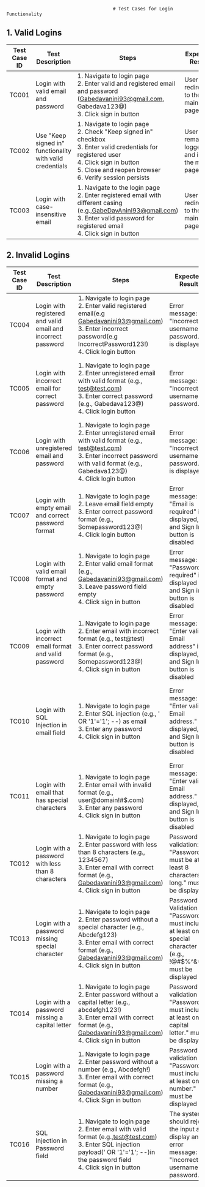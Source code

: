 

                                           # Test Cases for Login Functionality

## 1. Valid Logins

| Test Case ID | Test Description                                          | Steps                                                                                                                                                                                                     | Expected Result                                | Actual Result                                   |
| ------------ | --------------------------------------------------------- | --------------------------------------------------------------------------------------------------------------------------------------------------------------------------------------------------------- | ---------------------------------------------- | ----------------------------------------------- |
| TC001        | Login with valid email and password                       | 1. Navigate to login page<br>2. Enter valid and registered email and password (Gabedavanini93@gmail.com, Gabedava123@)<br>3. Click sign in button                                                         | User is redirected to the main page            | User was able to login in the system and  redirected to the main page                |
| TC002        | Use "Keep signed in" functionality with valid credentials | 1. Navigate to login page<br>2. Check "Keep signed in" checkbox<br>3. Enter valid credentials for registered user<br>4. Click sign in button<br>5. Close and reopen browser<br>6. Verify session persists | User remains logged in and is on the main page | User opened main page directly,without needing to log in again |
| TC003        | Login with case-insensitive email                         | 1. Navigate to the login page<br>2. Enter registered email with different casing (e.g.,GabeDavAninI93@gmail.com)<br>3. Enter valid password for registered email<br>4. Click sign in button               | User is redirected to the main page            | User was able to login in the system,regardless case-insensitive email                |

## 2. Invalid Logins

| Test Case ID | Test Description                                             | Steps                                                                                                                                                                                           | Expected Result                                                                                                 | Actual Result                                                                                                                                             |
| ------------ | ------------------------------------------------------------ | ----------------------------------------------------------------------------------------------------------------------------------------------------------------------------------------------- | --------------------------------------------------------------------------------------------------------------- | --------------------------------------------------------------------------------------------------------------------------------------------------------- |
| TC004        | Login with registered and valid email and incorrect password | 1. Navigate to login page<br>2. Enter valid registered email(e.g Gabedavanini93@gmail.com)<br>3. Enter incorrect password(e.g IncorrectPassword123!)<br>4. Click login button                                                                            | Error message: "Incorrect username or password." is displayed                                                   | Error message was correctly displayed,because of incorrect password user was not logged in the system                                                                                                                  |
| TC005        | Login with incorrect email for correct password              | 1. Navigate to login page<br>2. Enter unregistered email with valid format (e.g., test@test.com)<br>3. Enter correct password (e.g., Gabedava123@)<br>4. Click login button                     | Error message: "Incorrect username or password."                                                                | Error message was correctly displayed,user was not logged in the system,because of incorrct credentials                                                                                                                   |
| TC006        | Login with unregistered email and password                   | 1. Navigate to login page<br>2. Enter unregistered email with valid format (e.g., test@test.com)<br>3. Enter incorrect password with valid format (e.g., Gabedava123@)<br>4. Click login button | Error message: "Incorrect username or password." is displayed                                                   | "Incorrect username or password" was displayed,because of the unregistered credentials                                                                                                          |
| TC007        | Login with empty email and correct password format           | 1. Navigate to login page<br>2. Leave email field empty<br>3. Enter correct password format (e.g., Somepassword123@)<br>4. Click login button                                                   | Error message: "Email is required" is displayed, and Sign In button is disabled                                 | Sign in button is disabled and "Email is required" validation is displayed,because system doesn't allow empty email field                                                                         |
| TC008        | Login with valid email format and empty password             | 1. Navigate to login page<br>2. Enter valid email format (e.g., Gabedavanini93@gmail.com)<br>3. Leave password field empty<br>4. Click sign in button                                           | Error message: "Password is required" is displayed and Sign in button is disabled                               | "Password is required" validation is displayed and Sign in button is disabled,because empty password is not allowed                                                                           |
| TC009        | Login with incorrect email format and valid password         | 1. Navigate to login page<br>2. Enter email with incorrect format (e.g., test@test)<br>3. Enter correct password format (e.g., Somepassword123@)<br>4. Click sign in button                     | Error message: "Enter valid Email address" is displayed, and Sign In button is disabled                         | "Enter valid Email address" validation is displayed and Sign in button is disabled,because email format is incorrect.                                                                       |
| TC010        | Login with SQL Injection in email field                      | 1. Navigate to login page<br>2. Enter SQL injection (e.g., ' OR '1'='1'; --) as email<br>3. Enter any password<br>4. Click sign in button                                                       | Error message: "Enter valid Email address." is displayed, and Sign In button is disabled                        | User is not able to log in with SQL Injection commands and Error message: "Enter valid Email address." is displayed,as well as Sign in button is disabled |
| TC011        | Login with email that has special characters                 | 1. Navigate to login page<br>2. Enter email with invalid format (e.g., user@domain!#$.com)<br>3. Enter any password<br>4. Click sign in button                                                  | Error message: "Enter valid Email address." is displayed, and Sign In button is disabled                        | Error message: "Enter valid Email address." is displayed, and Sign In button is disabled                                                                  |
| TC012      | Login with a password with less than 8 characters            | 1. Navigate to login page<br>2. Enter password with less than 8 characters (e.g., 1234567)<br>3. Enter email with correct format (e.g., Gabedavanini93@gmail.com)<br>4. Click sign in button    | Password validation: "Password must be at least 8 characters long." must be displayed                           | Error message: "Incorrect username or password." is displayed                                                                                             |
| TC013        | Login with a password missing special character              | 1. Navigate to login page<br>2. Enter password without a special character (e.g., Abcdefg123)<br>3. Enter email with correct format (e.g., Gabedavanini93@gmail.com)<br>4. Click sign in button | Password Validation "Password must include at least one special character (e.g., !@#$%^&\*)." must be displayed | Error message: "Incorrect username or password." is displayed                                                                                             |
| TC014        | Login with a password missing a capital letter               | 1. Navigate to login page<br>2. Enter password without a capital letter (e.g., abcdefgh123!)<br>3. Enter email with correct format (e.g., Gabedavanini93@gmail.com)<br>4. Click sign in button  | Password validation "Password must include at least one capital letter." must be displayed                      | Error message: "Incorrect username or password." is displayed                                                                                             |
| TC015        | Login with a password missing a number                       | 1. Navigate to login page<br>2. Enter password without a number (e.g., Abcdefgh!)<br>3. Enter email with correct format (e.g., Gabedavanini93@gmail.com)<br>4. Click Sign in button             | Password validation "Password must include at least one number." must be displayed                              | Error message: "Incorrect username or password." is displayed                                                                                             |
| TC016        | SQL Injection in Password field                              | 1. Navigate to login page<br>2. Enter email with valid format (e.g.,test@test.com)<br>3. Enter SQL injection payload(' OR '1'='1'; --)in the password field<br>4. Click sign in button          | The system should reject the input and display an error message: "Incorrect username or password."              | Error message: "Enter valid Email address." is displayed, and Sign In button is disabled                                                                  |
